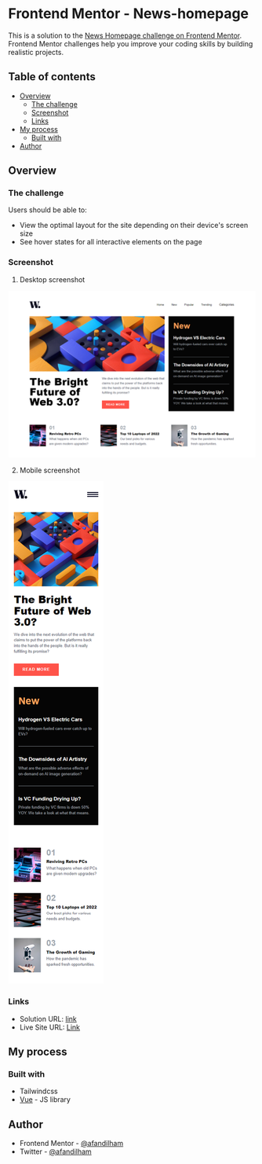 # Frontend Mentor - News-homepage

This is a solution to the [News Homepage challenge on Frontend Mentor](https://www.frontendmentor.io/challenges/news-homepage-H6SWTa1MFl/hub). Frontend Mentor challenges help you improve your coding skills by building realistic projects.

## Table of contents

- [Overview](#overview)
  - [The challenge](#the-challenge)
  - [Screenshot](#screenshot)
  - [Links](#links)
- [My process](#my-process)
  - [Built with](#built-with)
- [Author](#author)

## Overview

### The challenge

Users should be able to:

- View the optimal layout for the site depending on their device's screen size
- See hover states for all interactive elements on the page

### Screenshot

1. Desktop screenshot

![desktop screenshot](./screenshot-desktop.png)

2. Mobile screenshot

![mobile screenshot](./screenshot-mobile.png)

### Links

- Solution URL: [link](https://github.com/afandilham/frontend-mentor-challenge/tree/main/news-homepages)
- Live Site URL: [Link](https://savory-face.surge.sh/)

## My process

### Built with

- Tailwindcss
- [Vue](https://vuejs.org/) - JS library

## Author

- Frontend Mentor - [@afandilham](https://www.frontendmentor.io/profile/afandilham)
- Twitter - [@afandilham](https://www.twitter.com/afandilham)
